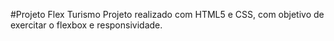 #Projeto Flex Turismo
Projeto realizado com HTML5 e CSS, com objetivo de exercitar o flexbox e responsividade.
